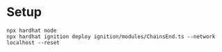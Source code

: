 # Setup
```shell
npx hardhat node
npx hardhat ignition deploy ignition/modules/ChainsEnd.ts --network localhost --reset
```